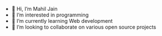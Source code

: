 - 👋 Hi, I’m Mahil Jain
- 👀 I’m interested in programming 
- 🌱 I’m currently learning Web development 
- 💞️ I’m looking to collaborate on various open source projects


<!---
mahiljain28/mahiljain28 is a ✨ special ✨ repository because its `README.md` (this file) appears on your GitHub profile.
You can click the Preview link to take a look at your changes.
--->

